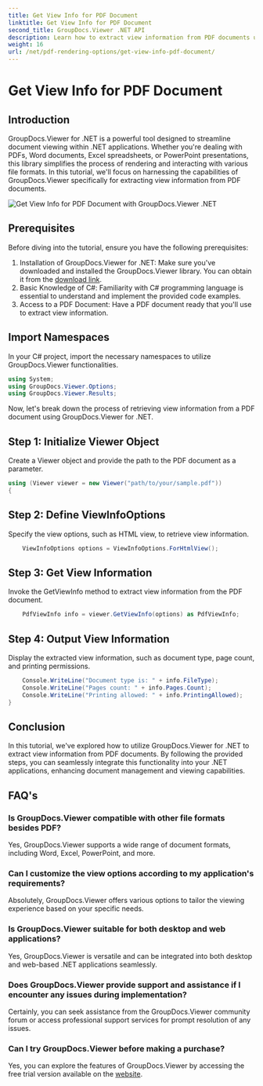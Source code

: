 ```yaml
---
title: Get View Info for PDF Document
linktitle: Get View Info for PDF Document
second_title: GroupDocs.Viewer .NET API
description: Learn how to extract view information from PDF documents using GroupDocs.Viewer for .NET in this comprehensive tutorial.
weight: 16
url: /net/pdf-rendering-options/get-view-info-pdf-document/
---
```


# Get View Info for PDF Document

## Introduction
GroupDocs.Viewer for .NET is a powerful tool designed to streamline document viewing within .NET applications. Whether you're dealing with PDFs, Word documents, Excel spreadsheets, or PowerPoint presentations, this library simplifies the process of rendering and interacting with various file formats. In this tutorial, we'll focus on harnessing the capabilities of GroupDocs.Viewer specifically for extracting view information from PDF documents.

![Get View Info for PDF Document with GroupDocs.Viewer .NET](/viewer/pdf-rendering-options/get-view-iInfo-for-pdf-document.png)

## Prerequisites
Before diving into the tutorial, ensure you have the following prerequisites:
1. Installation of GroupDocs.Viewer for .NET: Make sure you've downloaded and installed the GroupDocs.Viewer library. You can obtain it from the [download link](https://releases.groupdocs.com/viewer/net/).   
2. Basic Knowledge of C#: Familiarity with C# programming language is essential to understand and implement the provided code examples.
3. Access to a PDF Document: Have a PDF document ready that you'll use to extract view information.

## Import Namespaces
In your C# project, import the necessary namespaces to utilize GroupDocs.Viewer functionalities.

```csharp
using System;
using GroupDocs.Viewer.Options;
using GroupDocs.Viewer.Results;
```


Now, let's break down the process of retrieving view information from a PDF document using GroupDocs.Viewer for .NET.
## Step 1: Initialize Viewer Object
Create a Viewer object and provide the path to the PDF document as a parameter.
```csharp
using (Viewer viewer = new Viewer("path/to/your/sample.pdf"))
{
```
## Step 2: Define ViewInfoOptions
Specify the view options, such as HTML view, to retrieve view information.
```csharp
	ViewInfoOptions options = ViewInfoOptions.ForHtmlView();
```
## Step 3: Get View Information
Invoke the GetViewInfo method to extract view information from the PDF document.
```csharp
	PdfViewInfo info = viewer.GetViewInfo(options) as PdfViewInfo;
```
## Step 4: Output View Information
Display the extracted view information, such as document type, page count, and printing permissions.
```csharp
	Console.WriteLine("Document type is: " + info.FileType);
	Console.WriteLine("Pages count: " + info.Pages.Count);
	Console.WriteLine("Printing allowed: " + info.PrintingAllowed);
}
```

## Conclusion
In this tutorial, we've explored how to utilize GroupDocs.Viewer for .NET to extract view information from PDF documents. By following the provided steps, you can seamlessly integrate this functionality into your .NET applications, enhancing document management and viewing capabilities.
## FAQ's
### Is GroupDocs.Viewer compatible with other file formats besides PDF?
Yes, GroupDocs.Viewer supports a wide range of document formats, including Word, Excel, PowerPoint, and more.
### Can I customize the view options according to my application's requirements?
Absolutely, GroupDocs.Viewer offers various options to tailor the viewing experience based on your specific needs.
### Is GroupDocs.Viewer suitable for both desktop and web applications?
Yes, GroupDocs.Viewer is versatile and can be integrated into both desktop and web-based .NET applications seamlessly.
### Does GroupDocs.Viewer provide support and assistance if I encounter any issues during implementation?
Certainly, you can seek assistance from the GroupDocs.Viewer community forum or access professional support services for prompt resolution of any issues.
### Can I try GroupDocs.Viewer before making a purchase?
Yes, you can explore the features of GroupDocs.Viewer by accessing the free trial version available on the [website](https://purchase.groupdocs.com/buy).
